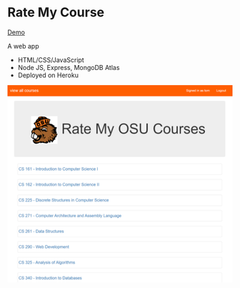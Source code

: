 <!-- Heading -->
# Rate My Course

<!-- Links -->
[Demo](https://lit-harbor-14334.herokuapp.com/courses "RateMyCourse Demo") 


<!-- Inline code block  -->
<p>A web app </p>

<!-- Unordered list -->
* HTML/CSS/JavaScript
* Node JS, Express, MongoDB Atlas
* Deployed on Heroku

<!--  Images -->
![Screenshot](public/screenshot.jpg)